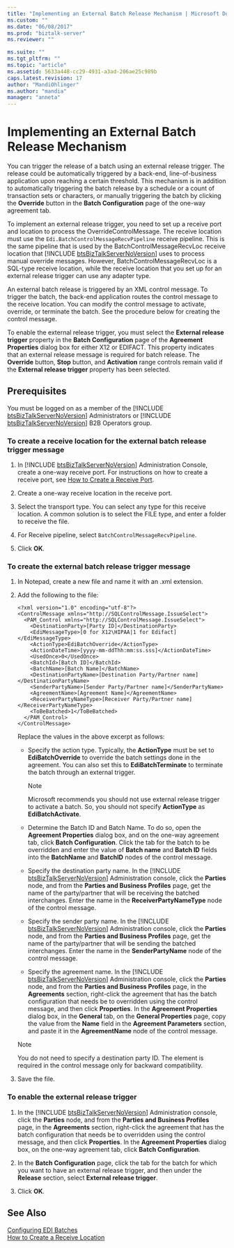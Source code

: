 ```yaml
---
title: "Implementing an External Batch Release Mechanism | Microsoft Docs"
ms.custom: ""
ms.date: "06/08/2017"
ms.prod: "biztalk-server"
ms.reviewer: ""

ms.suite: ""
ms.tgt_pltfrm: ""
ms.topic: "article"
ms.assetid: 5633a448-cc29-4931-a3ad-206ae25c989b
caps.latest.revision: 17
author: "MandiOhlinger"
ms.author: "mandia"
manager: "anneta"
---
```

# Implementing an External Batch Release Mechanism
You can trigger the release of a batch using an external release trigger. The release could be automatically triggered by a back-end, line-of-business application upon reaching a certain threshold. This mechanism is in addition to automatically triggering the batch release by a schedule or a count of transaction sets or characters, or manually triggering the batch by clicking the **Override** button in the **Batch Configuration** page of the one-way agreement tab.  
  
 To implement an external release trigger, you need to set up a receive port and location to process the OverrideControlMessage. The receive location must use the `Edi.BatchControlMessageRecvPipeline` receive pipeline. This is the same pipeline that is used by the BatchControlMessageRecvLoc receive location that [!INCLUDE [btsBizTalkServerNoVersion](../includes/btsbiztalkservernoversion-md.md)] uses to process manual override messages. However, BatchControlMessageRecvLoc is a SQL-type receive location, while the receive location that you set up for an external release trigger can use any adapter type.  
  
 An external batch release is triggered by an XML control message. To trigger the batch, the back-end application routes the control message to the receive location. You can modify the control message to activate, override, or terminate the batch. See the procedure below for creating the control message.  
  
 To enable the external release trigger, you must select the **External release trigger** property in the **Batch Configuration** page of the **Agreement Properties** dialog box for either X12 or EDIFACT. This property indicates that an external release message is required for batch release. The **Override** button, **Stop** button, and **Activation** range controls remain valid if the **External release trigger** property has been selected.  
  
## Prerequisites  
 You must be logged on as a member of the [!INCLUDE [btsBizTalkServerNoVersion](../includes/btsbiztalkservernoversion-md.md)] Administrators or [!INCLUDE [btsBizTalkServerNoVersion](../includes/btsbiztalkservernoversion-md.md)] B2B Operators group.  
  
### To create a receive location for the external batch release trigger message  
  
1. In [!INCLUDE [btsBizTalkServerNoVersion](../includes/btsbiztalkservernoversion-md.md)] Administration Console, create a one-way receive port. For instructions on how to create a receive port, see [How to Create a Receive Port](../core/how-to-create-a-receive-port.md).  
  
2. Create a one-way receive location in the receive port.  
  
3. Select the transport type. You can select any type for this receive location. A common solution is to select the FILE type, and enter a folder to receive the file.  
  
4. For Receive pipeline, select `BatchControlMessageRecvPipeline`.  
  
5. Click **OK**.  
  
### To create the external batch release trigger message  
  
1. In Notepad, create a new file and name it with an .xml extension.  
  
2. Add the following to the file:  
  
   ```  
   <?xml version="1.0" encoding="utf-8"?>  
   <ControlMessage xmlns="http://SQLControlMessage.IssueSelect">  
     <PAM_Control xmlns="http://SQLControlMessage.IssueSelect">  
       <DestinationParty>[Party ID]</DestinationParty>  
       <EdiMessageType>[0 for X12\HIPAA|1 for Edifact]</EdiMessageType>  
       <ActionType>EdiBatchOverride</ActionType>  
       <ActionDateTime>[yyyy-mm-ddThh:mm:ss.sss]</ActionDateTime>  
       <UsedOnce>0</UsedOnce>  
       <BatchId>[Batch ID]</BatchId>  
       <BatchName>[Batch Name]</BatchName>  
       <DestinationPartyName>[Destination Party/Partner name]</DestinationPartyName>  
       <SenderPartyName>[Sender Party/Partner name]</SenderPartyName>  
       <AgreementName>[Agreement Name]</AgreementName>  
       <ReceiverPartyNameType>[Receiver Party/Partner name]</ReceiverPartyNameType>  
       <ToBeBatched>1</ToBeBatched>  
     </PAM_Control>  
   </ControlMessage>  
   ```  
  
    Replace the values in the above excerpt as follows:  
  
   - Specify the action type. Typically, the **ActionType** must be set to **EdiBatchOverride** to override the batch settings done in the agreement. You can also set this to **EdiBatchTerminate** to terminate the batch through an external trigger.  
  
     > [!NOTE]
     >  Microsoft recommends you should not use external release trigger to activate a batch. So, you should not specify **ActionType** as **EdiBatchActivate**.  
  
   - Determine the Batch ID and Batch Name. To do so, open the **Agreement Properties** dialog box, and on the one-way agreement tab, click **Batch Configuration**. Click the tab for the batch to be overridden and enter the value of **Batch name** and **Batch ID** fields into the **BatchName** and **BatchID** nodes of the control message.  
  
   - Specify the destination party name. In the [!INCLUDE [btsBizTalkServerNoVersion](../includes/btsbiztalkservernoversion-md.md)] Administration console, click the <strong>Parties</strong> node, and from the <strong>Parties and Business Profiles</strong> page, get the name of the party/partner that will be receiving the batched interchanges. Enter the name in the <strong>ReceiverPartyNameType</strong> node of the control message.  
  
   - Specify the sender party name. In the [!INCLUDE [btsBizTalkServerNoVersion](../includes/btsbiztalkservernoversion-md.md)] Administration console, click the <strong>Parties</strong> node, and from the <strong>Parties and Business Profiles</strong> page, get the name of the party/partner that will be sending the batched interchanges. Enter the name in the <strong>SenderPartyName</strong> node of the control message.  
  
   - Specify the agreement name. In the [!INCLUDE [btsBizTalkServerNoVersion](../includes/btsbiztalkservernoversion-md.md)] Administration console, click the <strong>Parties</strong> node, and from the <strong>Parties and Business Profiles</strong> page, in the <strong>Agreements</strong> section, right-click the agreement that has the batch configuration that needs be to overridden using the control message, and then click <strong>Properties</strong>. In the <strong>Agreement Properties</strong> dialog box, in the <strong>General</strong> tab, on the <strong>General Properties</strong> page, copy the value from the <strong>Name</strong> field in the <strong>Agreement Parameters</strong> section, and paste it in the <strong>AgreementName</strong> node of the control message.  
  
   > [!NOTE]
   >  You do not need to specify a destination party ID. The element is required in the control message only for backward compatibility.  
  
3. Save the file.  
  
### To enable the external release trigger  
  
1. In the [!INCLUDE [btsBizTalkServerNoVersion](../includes/btsbiztalkservernoversion-md.md)] Administration console, click the <strong>Parties</strong> node, and from the <strong>Parties and Business Profiles</strong> page, in the <strong>Agreements</strong> section, right-click the agreement that has the batch configuration that needs be to overridden using the control message, and then click <strong>Properties</strong>. In the <strong>Agreement Properties</strong> dialog box, on the one-way agreement tab, click <strong>Batch Configuration</strong>.  
  
2. In the **Batch Configuration** page, click the tab for the batch for which you want to have an external release trigger, and then under the **Release** section, select **External release trigger**.  
  
3. Click **OK**.  
  
## See Also  
 [Configuring EDI Batches](../core/configuring-edi-batches.md)   
 [How to Create a Receive Location](../core/how-to-create-a-receive-location.md)